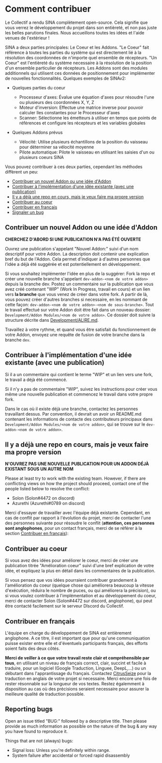 # Comment contribuer

Le Collectif a rendu SINA complètement open-source. Cela signifie que vous verrez le développement du projet dans son entièreté, et non pas juste les belles parutions finales. Nous accueillons toutes les idées et l'aide venues de l'extérieur !

SINA a deux parties principales: Le Coeur et les Addons. "Le Coeur" fait référence à toutes les parties du système qui est directement lié à la résolution des coordonnées de n'importe quel ensemble de récepteurs. "Un Coeur" est l'entièreté du système necessaire à la résolution de la position d'un ensemble particulier de récepteurs. Les Addons sont des modules additionnels qui utilisent ces données de positionnement pour implémenter de nouvelles fonctionnalités.
Quelques exemples de SINAv2:

- Quelques parties du coeur
    - Processeur d'axes: Évalue une équation d'axes pour résoudre l'une ou plusieurs des coordonnées X, Y, Z
    - Moteur d'inversion: Effectue une matrice inverse pour pouvoir calculer lles constantes pour le Processeur d'axes
    - Scanner: Sélectionne les émetteurs à utiliser en temps que points de références et configure les récepteurs et les variables globales

- Quelques Addons prévus
    - Vélocité: Utilise plusieurs échantillons de la position du vaisseau pour déterminer sa vélocité moyenne
    - Pilote automatique: Pilote le vaisseau en utilisant les saisies d'un ou plusieurs coeurs SINA

Vous pouvez contribuer à ces deux parties, cependant les méthodes diffèrent un peu:
 - [Contribuer un nouvel Addon ou une idée d'Addon](#Contribuer-un-nouvel-Addon-ou-une-idée-d'Addon)
 - [Contribuer à l'implémentation d'une idée existante (avec une publication)](#Contribuer-à-l'implémentation-d'une-idée-existante-(avec-une-publication))
 - [Il y a déjà une repo en cours, mais je veux faire ma propre version](#Il-y-a-déjà-une-repo-en-cours,-mais-je-veux-faire-ma-propre-version)
 - [Contribuer au coeur](#Contributing-to-The-Core)
 - [Contribuer en français](#Contribuer-en-français)
 - [Signaler un bug](#Reporting-bugs)

## Contribuer un nouvel Addon ou une idée d'Addon

**CHERCHEZ D'ABORD SI UNE PUBLICATION N'A PAS ÉTÉ OUVERTE**

Ouvrez une publication s'appelant "Nouvel Addon:" suivi d'un nom descriptif pour votre Addon. La description doit contenir une explication bref du but de l'Addon. Cela permet d'indiquer à d'autres personnes que l'idée a déjà été suggérée et est potentiellement en développement.

Si vous souhaitez implémenter l'idée en plus de la suggérer: Fork la repo et créer une nouvelle branche s'appelant `dev-addon-<nom de votre addon>` depuis la branche dev. Postez un commentaire sur la publication que vous avez créé contenant "WIP" (Work In Progress, travail en cours) et un lien vers **la branche** que vous venez de créer dans votre fork. A partir de là, vous pouvez créer d'autres branches si necessaire, en les nommant de cette façon: `dev-addon-<nom de votre addon>-<nom de sous-branche>`. Tout le travail effectué sur votre Addon doit être fait dans un nouveau dossier: `Development/Addon Modules/<nom de votre addon>`. Ce dossier doit suivre la structure décrite dans [Development/ALIRE.md](Development/ALIRE.md).

Travaillez à votre rythme, et quand vous être satisfait du fonctionnement de votre Addon, envoyez une requête de fusion de votre branche dans la branche `dev`.

## Contribuer à l'implémentation d'une idée existante (avec une publication)

Si il a un commentaire qui contient le terme "WIP" et un lien vers une fork, le travail a déjà été commencé. 

Si il n'y a pas de commentaire "WIP", suivez les instructions pour créer vous même une nouvelle publication et commencez le travail dans votre propre fork.

Dans le cas où il existe déjà une branche, contactez les personnes travaillant dessus. Par convention, il devrait un avoir un README.md contenant les informations de contacte des contributeurs principaux dans `Development/Addon Modules/<nom de votre addon>`, qui se trouve sur le `dev-addon-<nom de votre addon>`.

## Il y a déjà une repo en cours, mais je veux faire ma propre version

**N'OUVREZ PAS UNE NOUVELLE PUBLICATION POUR UN ADDON DÉJÀ EXISTANT SOUS UN AUTRE NOM**

Please at least try to work with the existing team. However, if there are conflicting views on how the project should proceed, contact one of the people listed below to resolve the conflict:
 - Solon (Solon#4472 on discord)
 - Azurethi (Azurethi#0789 on discord)
 
 Merci d'essayer de travailler avec l'équipe déjà existante. Cependant, en cas de conflit par rapport à l'évolution du projet, merci de contacter l'une des personnes suivante pour résoudre le conflit (**attention, ces personnes sont anglophones**, pour un contact français, merci de se référer à la section [Contribuer en français](#Contribuer-en-français)):

## Contribuer au coeur

Si vous avez des idées pour améliorer le coeur, merci de créer une publication titrée "Amélioration coeur" suivi d'une bref explication de votre idée, et expliquez la plus en détail dans les commentaires de la publication.

Si vous pensez que vos idées pourraient contribuer grandement à l'amélioration du coeur (quelque chose qui améliorera beaucoup la vitesse d'exécution, réduira le nombre de puces, ou qui améliorera la précision), ou si vous voulez contribuer à l'implémentation et au développement du coeur, merci de contacter Solon (Solon#4472 sur discord, anglophone), qui peut être contacté facilement sur le serveur DIscord du Collectif.

## Contribuer en français

L'équipe en charge du développement de SINA est entièrement anglophone. A ce titre, il est important que pour qu'une communiquation puisse exister entre elle et d'éventuels participants français, des efforts soient faits des deux côtés.

**Merci de veiller à ce que votre travail reste clair et compréhensible par tous**, en utilisant un niveau de français correct, clair, succint et facile à traduire, pour un logiciel (Google Traduction, Linguee, DeepL,...) ou un débutant dans l'apprantissage du français.
Contactez [CitrusSeize](https://github.com/1Solon "LemonGrab#3728 sur Discord") pour la traduction en anglais de votre projet si necessaire. Merci encore une fois de rester résonnable sur la longueur de vos textes. Restez égalemment à disposition au cas où des précisions seraient necessaire pour assurer la meilleure qualité de traduction possible.

## Reporting bugs

Open an issue titled "BUG:" followed by a descriptive title. Then please provide as much information as possible on the nature of the bug & any way you have found to reproduce it.

Things that are not (always) bugs:
 - Signal loss: Unless you're definitely within range.
 - System failure after accidental or forced rapid disassembly
